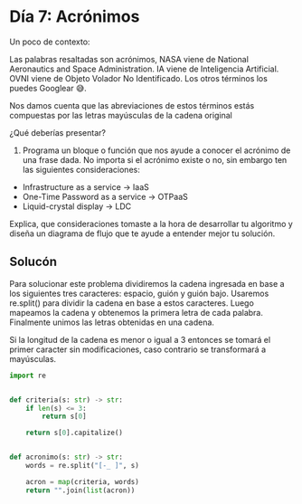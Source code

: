 # Día 7: Acrónimos

Un poco de contexto:

Las palabras resaltadas son acrónimos, NASA viene de National Aeronautics and Space Administration. IA viene de Inteligencia Artificial. OVNI viene de Objeto Volador No Identificado. Los otros términos los puedes Googlear 😅.

Nos damos cuenta que las abreviaciones de estos términos estás compuestas por las letras mayúsculas de la cadena original

¿Qué deberías presentar?

1. Programa un bloque o función que nos ayude a conocer el acrónimo de una frase dada. No importa si el acrónimo existe o no, sin embargo ten las siguientes consideraciones:

- Infrastructure as a service -> IaaS
- One-Time Password as a service -> OTPaaS
- Liquid-crystal display -> LDC

Explica, que consideraciones tomaste a la hora de desarrollar tu algoritmo y diseña un diagrama de flujo que te ayude a entender mejor tu solución.

## Solucón

Para solucionar este problema dividiremos la cadena ingresada en base a los siguientes tres caracteres: espacio, guión y guión bajo. Usaremos re.split() para dividir la cadena en base a estos caracteres. Luego mapeamos la cadena y obtenemos la primera letra de cada palabra. Finalmente unimos las letras obtenidas en una cadena.

Si la longitud de la cadena es menor o igual a 3 entonces se tomará el primer caracter sin modificaciones, caso contrario se transformará a mayúsculas.

```python
import re


def criteria(s: str) -> str:
    if len(s) <= 3:
        return s[0]

    return s[0].capitalize()


def acronimo(s: str) -> str:
    words = re.split("[-_ ]", s)

    acron = map(criteria, words)
    return "".join(list(acron))

```
